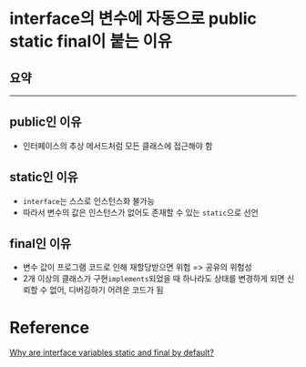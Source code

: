 # interface의 변수에 자동으로 public static final이 붙는 이유

## 요약


---

## public인 이유
- 인터페이스의 추상 메서드처럼 모든 클래스에 접근해야 함

## static인 이유
- `interface`는 스스로 인스턴스화 불가능
- 따라서 변수의 값은 인스턴스가 없어도 존재할 수 있는 `static`으로 선언

## final인 이유
- 변수 값이 프로그램 코드로 인해 재할당받으면 위험 => 공유의 위험성
- 2개 이상의 클래스가 구현`implements`되었을 때 하나라도 상태를 변경하게 되면 신뢰할 수 없어, 디버깅하기 어려운 코드가 됨

# Reference
[Why are interface variables static and final by default?](https://stackoverflow.com/questions/2430756/why-are-interface-variables-static-and-final-by-default)